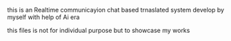 this is an Realtime communicayion chat based trnaslated system develop by myself with help of Ai era

this files is not for individual purpose but to showcase my works

